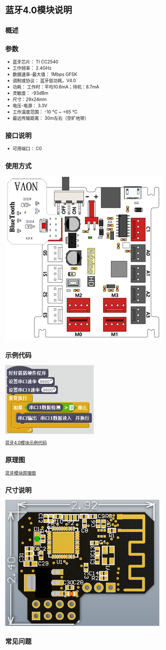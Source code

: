 # 蓝牙4.0模块说明

## 概述

## 参数
- 蓝牙芯片： TI CC2540
- 工作频率： 2.4GHz
- 数据速率-最大值： 1Mbps GFSK
- 调制或协议： 蓝牙低功耗，V4.0
- 功耗： 工作时：平均10.6mA；待机：8.7mA
- 灵敏度： -93dBm
- 尺寸：29x24mm
- 电压-电源： 3.3V
- 工作温度范围： -10 ℃ ~ +65 ℃
- 最远传输距离： 30m左右（空旷地带）

## 接口说明
- 可用端口： C0

## 使用方式
![](./images/45.png)

## 示例代码
![](./images/141.png)

[蓝牙4.0模块示例代码](http://www.haohaodada.com/show.php?id=955396)

## 原理图
[蓝牙模块原理图](https://github.com/Haohaodada-official/haohaodada-docs/blob/master/%E5%8E%9F%E7%90%86%E5%9B%BE/%E8%93%9D%E7%89%99%E6%A8%A1%E5%9D%97.pdf)

## 尺寸说明
![](./images/114.png)

## 常见问题
